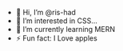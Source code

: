 - 👋 Hi, I’m @ris-had
- 👀 I’m interested in CSS...
- 🌱 I’m currently learning MERN
- ⚡ Fun fact: I Love apples

<!---
ris-had/ris-had is a ✨ special ✨ repository because its `README.md` (this file) appears on your GitHub profile.
--->
